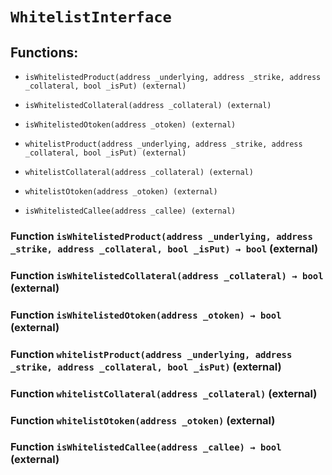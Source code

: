 # `WhitelistInterface`

## Functions:

- `isWhitelistedProduct(address _underlying, address _strike, address _collateral, bool _isPut) (external)`

- `isWhitelistedCollateral(address _collateral) (external)`

- `isWhitelistedOtoken(address _otoken) (external)`

- `whitelistProduct(address _underlying, address _strike, address _collateral, bool _isPut) (external)`

- `whitelistCollateral(address _collateral) (external)`

- `whitelistOtoken(address _otoken) (external)`

- `isWhitelistedCallee(address _callee) (external)`

### Function `isWhitelistedProduct(address _underlying, address _strike, address _collateral, bool _isPut) → bool` (external)

### Function `isWhitelistedCollateral(address _collateral) → bool` (external)

### Function `isWhitelistedOtoken(address _otoken) → bool` (external)

### Function `whitelistProduct(address _underlying, address _strike, address _collateral, bool _isPut)` (external)

### Function `whitelistCollateral(address _collateral)` (external)

### Function `whitelistOtoken(address _otoken)` (external)

### Function `isWhitelistedCallee(address _callee) → bool` (external)
